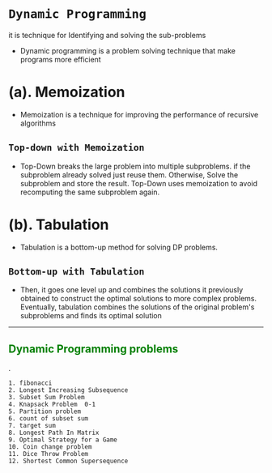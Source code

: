 # `Dynamic Programming`


it is technique for Identifying and solving the sub-problems

* Dynamic programming is a problem solving technique that make programs more efficient

 
# (a). Memoization

* Memoization is a technique for improving the performance of recursive algorithms

## `Top-down with Memoization`

* Top-Down breaks the large problem into multiple subproblems. if the subproblem already solved just reuse them. Otherwise, Solve the subproblem and store the result. Top-Down uses memoization to avoid recomputing the same subproblem again.



# (b). Tabulation

* Tabulation is a bottom-up method for solving DP problems.


## `Bottom-up with Tabulation`
* Then, it goes one level up and combines the solutions it previously obtained to construct the optimal solutions to more complex problems. Eventually, tabulation combines the solutions of the original problem's subproblems and finds its optimal solution

---------------------------------

## <span style="color:green">Dynamic Programming problems
</span>.
```
1. fibonacci 
2. Longest Increasing Subsequence
3. Subset Sum Problem
4. Knapsack Problem  0-1
5. Partition problem
6. count of subset sum
7. target sum
8. Longest Path In Matrix
9. Optimal Strategy for a Game
10. Coin change problem
11. Dice Throw Problem
12. Shortest Common Supersequence
```